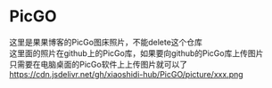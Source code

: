 # PicGO
这里是果果博客的PicGo图床照片，不能delete这个仓库  
这里面的照片在github上的PicGo库，如果要向github的PicGo库上传图片  
只需要在电脑桌面的PicGo软件上上传图片就可以了  
https://cdn.jsdelivr.net/gh/xiaoshidi-hub/PicGO/picture/xxx.png
